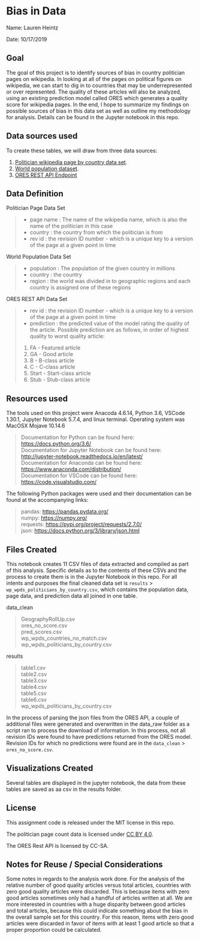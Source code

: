 # Bias in Data

Name: Lauren Heintz

Date: 10/17/2019

## Goal
The goal of this project is to identify sources of bias in country politician pages on wikipedia. In looking at all of the pages on political figures on wikipedia, we can start to dig in to countries that may be underrepresented or over represented. The quality of these articles will also be analyzed, using an existing prediction model called ORES which generates a quality score for wikipedia pages. In the end, I hope to summarize my findings on possible sources of bias in this data set as well as outline my methodology for analysis. Details can be found in the Jupyter notebook in this repo.

## Data sources used

To create these tables, we will draw from three data sources:
1. [Politician wikipedia page by country data set](https://figshare.com/articles/Untitled_Item/5513449).   
2. [World population dataset](https://www.prb.org/international/indicator/population/table/).   
3. [ORES REST API Endpoint](https://ores.wikimedia.org/v3/#!/scoring/get_v3_scores_context_revid_model)

## Data Definition
Politician Page Data Set
> * page name : The name of the wikipedia name, which is also the name of the politician in this case 
> * country : the country from which the politician is from  
> * rev id : the revision ID number - which is a unique key to a version of the page at a given point in time

World Population Data Set
> * population : The population of the given country in millions
> * country : the country 
> * region : the world was divided in to geographic regions and each country is assigned one of these regions

ORES REST API Data Set
> * rev id : the revision ID number - which is a unique key to a version of the page at a given point in time
> * prediction : the predicted value of the model rating the quality of the article. Possible prediction are as follows, in order of highest quality to worst quality article:
> 1. FA - Featured article
> 2. GA - Good article
> 3. B - B-class article
> 4. C - C-class article
> 5. Start - Start-class article
> 6. Stub - Stub-class article


## Resources used
The tools used on this project were Anacoda 4.6.14, Python 3.6, VSCode 1.30.1, Jupyter Notebook 5.7.4, and linux terminal. Operating system was MacOSX Mojave 10.14.6   
>Documentation for Python can be found here: https://docs.python.org/3.6/    
Documentation for Jupyter Notebook can be found here: http://jupyter-notebook.readthedocs.io/en/latest/   
Documentation for Anaconda can be found here: https://www.anaconda.com/distribution/  
Documentation for VSCode can be found here: https://code.visualstudio.com/   

The following Python packages were used and their documentation can be found at the accompanying links:
>pandas: https://pandas.pydata.org/  
numpy: https://numpy.org/  
requests: https://pypi.org/project/requests/2.7.0/  
json: https://docs.python.org/3/library/json.html   

## Files Created
This notebook creates 11 CSV files of data extracted and compiled as part of this analysis. Specific details as to the contents of these CSVs and the process to create them is in the Jupyter Notebook in this repo. For all intents and purposes the final cleaned data set is `results` > `wp_wpds_politicians_by_country.csv`, which contains the population data, page data, and prediction data all joined in one table.

data_clean  
>    GeographyRollUp.csv  
    ores_no_score.csv  
    pred_scores.csv  
    wp_wpds_countries_no_match.csv  
    wp_wpds_politicians_by_country.csv  

results  
>    table1.csv  
    table2.csv  
    table3.csv  
    table4.csv  
    table5.csv  
    table6.csv  
    wp_wpds_politicians_by_country.csv  

In the process of parsing the json files from the ORES API, a couple of additional files were generated and overwritten in the data_raw folder as a script ran to process the download of information. In this process, not all revision IDs were found to have predictions returned from the ORES model. Revision IDs for which no predictions were found are in the  `data_clean` > `ores_no_score.csv`. 

## Visualizations Created

Several tables are displayed in the jupyter notebook, the data from these tables are saved as aa csv in the results folder.

## License

This assignment code is released under the MIT license in this repo.

The politician page count data is licensed under [CC BY 4.0](https://creativecommons.org/licenses/by/4.0/).

The ORES Rest API is licensed by CC-SA.

## Notes for Reuse / Special Considerations

Some notes in regards to the analysis work done. For the analysis of the relative number of good quality articles versus total articles, countries with zero good quality articles were discarded. This is because items with zero good articles sometimes only had a handful of articles written at all. We are more interested in countries with a huge disparity between good articles and total articles, because this could indicate something about the bias in the overall sample set for this country. For this reason, items with zero good articles were discarded in favor of items with at least 1 good article so that a proper proportion could be calculated. 